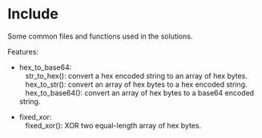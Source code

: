 Include
=======

Some common files and functions used in the solutions.

Features:

* hex_to_base64:  
&nbsp;&nbsp;
str_to_hex(): convert a hex encoded string to an array of hex bytes.  
&nbsp;&nbsp;
hex_to_str(): convert an array of hex bytes to a hex encoded string.  
&nbsp;&nbsp;
hex_to_base64(): convert an array of hex bytes to a base64 encoded string.  

* fixed_xor:  
&nbsp;&nbsp;
fixed_xor(): XOR two equal-length array of hex bytes.
